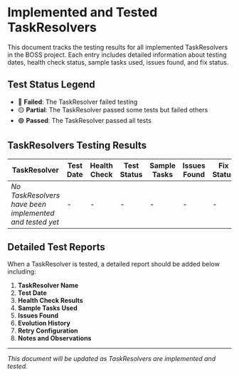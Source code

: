 # Implemented and Tested TaskResolvers

This document tracks the testing results for all implemented TaskResolvers in the BOSS project. Each entry includes detailed information about testing dates, health check status, sample tasks used, issues found, and fix status.

## Test Status Legend

- 🔴 **Failed**: The TaskResolver failed testing
- 🟡 **Partial**: The TaskResolver passed some tests but failed others
- 🟢 **Passed**: The TaskResolver passed all tests

## TaskResolvers Testing Results

| TaskResolver | Test Date | Health Check | Test Status | Sample Tasks | Issues Found | Fix Status | Commit Hash |
|--------------|-----------|--------------|-------------|--------------|--------------|------------|------------|
| *No TaskResolvers have been implemented and tested yet* | - | - | - | - | - | - | - |

## Detailed Test Reports

When a TaskResolver is tested, a detailed report should be added below including:

1. **TaskResolver Name**
2. **Test Date**
3. **Health Check Results**
4. **Sample Tasks Used**
5. **Issues Found**
6. **Evolution History**
7. **Retry Configuration**
8. **Notes and Observations**

---

*This document will be updated as TaskResolvers are implemented and tested.* 